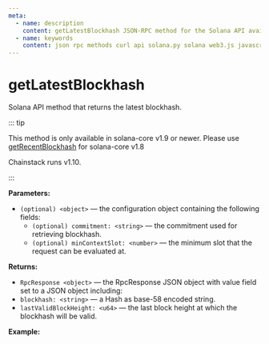 ```yaml
---
meta:
  - name: description
    content: getLatestBlockhash JSON-RPC method for the Solana API available with examples in Solana web3.js, Solana.py, and cURL.
  - name: keywords
    content: json rpc methods curl api solana.py solana web3.js javascript python solana 
---
```


# getLatestBlockhash

Solana API method that returns the latest blockhash. 

::: tip

This method is only available in solana-core v1.9 or newer. Please use [getRecentBlockhash](https://docs.solana.com/developing/clients/jsonrpc-api#getrecentblockhash) for solana-core v1.8

Chainstack runs v1.10.

:::

**Parameters:** 

* `(optional) <object>` — the configuration object containing the following fields:
    * `(optional) commitment: <string>` — the commitment used for retrieving blockhash.
    * `(optional) minContextSlot: <number>` — the minimum slot that the request can be evaluated at.

**Returns:** 

* `RpcResponse <object>` — the RpcResponse JSON object with value field set to a JSON object including:
* `blockhash: <string>` — a Hash as base-58 encoded string.
* `lastValidBlockHeight: <u64>` — the last block height at which the blockhash will be valid.
      
**Example:**

<CodeSwitcher :languages="{js:'Solana web3.js', py:'Solana.py', cr:'cURL'}">
<template v-slot:js>

``` js
import { Connection } from "@solana/web3.js";

const nodeUrl = "CHAINSTACK_NODE_URL"
const connect = new Connection(nodeUrl);

(async () => {  
  console.log(await connect.getLatestBlockhash());
})();
```

</template>
<template v-slot:py>

``` py
from solana.rpc.api import Client

web3 = Client("CHAINSTACK_NODE_URL")

print(web3.get_latest_blockhash())
```

</template>
<template v-slot:cr>

``` sh
curl -X POST "CHAINSTACK_NODE_URL" \
  -H "Content-Type: application/json" \
  --data '{"jsonrpc":"2.0","id":1, "method":"getLatestBlockhash", "params" : []}'
```

</template>
</CodeSwitcher>